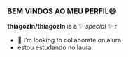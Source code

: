 ### BEM VINDOS AO MEU PERFIL😄 


**thiagozln/thiagozln** is a ✨ _special_ ✨ r
- 👯 I’m looking to collaborate on alura
- estou estudando no laura 
